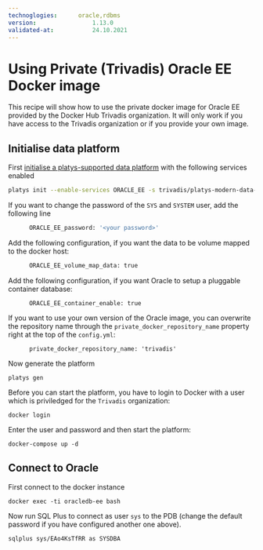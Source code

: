 ```yaml
---
technoglogies:      oracle,rdbms
version:				1.13.0
validated-at:			24.10.2021
---
```


# Using Private (Trivadis) Oracle EE Docker image

This recipe will show how to use the private docker image for Oracle EE provided by the Docker Hub Trivadis organization. It will only work if you have access to the Trivadis organization or if you provide your own image.

## Initialise data platform

First [initialise a platys-supported data platform](../documentation/getting-started.md) with the following services enabled

```bash
platys init --enable-services ORACLE_EE -s trivadis/platys-modern-data-platform -w 1.12.0
```

If you want to change the password of the `SYS` and `SYSTEM` user, add the following line

```bash
      ORACLE_EE_password: '<your password>'
```

Add the following configuration, if you want the data to be volume mapped to the docker host:

```bash
      ORACLE_EE_volume_map_data: true
```

Add the following configuration, if you want Oracle to setup a pluggable container database:

```
      ORACLE_EE_container_enable: true
```

If you want to use your own version of the Oracle image, you can overwrite the repository name through the `private_docker_repository_name` property right at the top of the `config.yml`:

```
	  private_docker_repository_name: 'trivadis'
```

Now generate the platform 

```
platys gen
```

Before you can start the platform, you have to login to Docker with a user which is priviledged for the `Trivadis` organization:

```
docker login
```

Enter the user and password and then start the platform: 

```
docker-compose up -d
```

## Connect to Oracle

First connect to the docker instance

```
docker exec -ti oracledb-ee bash
```

Now run SQL Plus to connect as user `sys` to the PDB (change the default password if you have configured another one above).

```
sqlplus sys/EAo4KsTfRR as SYSDBA
```

